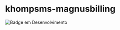 # khompsms-magnusbilling

![Badge em Desenvolvimento](http://img.shields.io/static/v1?label=STATUS&message=EM%20DESENVOLVIMENTO&color=GREEN&style=for-the-badge)
